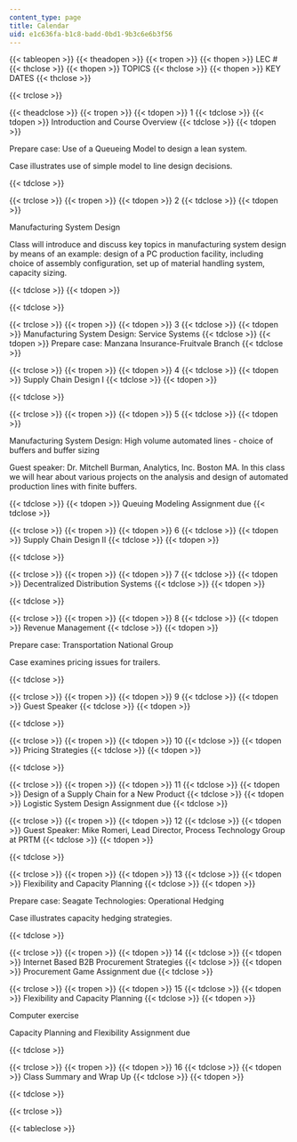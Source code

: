 ```yaml
---
content_type: page
title: Calendar
uid: e1c636fa-b1c8-badd-0bd1-9b3c6e6b3f56
---
```


{{< tableopen >}}
{{< theadopen >}}
{{< tropen >}}
{{< thopen >}}
LEC #
{{< thclose >}}
{{< thopen >}}
TOPICS
{{< thclose >}}
{{< thopen >}}
KEY DATES
{{< thclose >}}

{{< trclose >}}

{{< theadclose >}}
{{< tropen >}}
{{< tdopen >}}
1
{{< tdclose >}}
{{< tdopen >}}
Introduction and Course Overview
{{< tdclose >}}
{{< tdopen >}}


Prepare case: Use of a Queueing Model to design a lean system.

Case illustrates use of simple model to line design decisions.


{{< tdclose >}}

{{< trclose >}}
{{< tropen >}}
{{< tdopen >}}
2
{{< tdclose >}}
{{< tdopen >}}


Manufacturing System Design

Class will introduce and discuss key topics in manufacturing system design by means of an example: design of a PC production facility, including choice of assembly configuration, set up of material handling system, capacity sizing.


{{< tdclose >}}
{{< tdopen >}}

{{< tdclose >}}

{{< trclose >}}
{{< tropen >}}
{{< tdopen >}}
3
{{< tdclose >}}
{{< tdopen >}}
Manufacturing System Design: Service Systems
{{< tdclose >}}
{{< tdopen >}}
Prepare case: Manzana Insurance-Fruitvale Branch
{{< tdclose >}}

{{< trclose >}}
{{< tropen >}}
{{< tdopen >}}
4
{{< tdclose >}}
{{< tdopen >}}
Supply Chain Design I
{{< tdclose >}}
{{< tdopen >}}

{{< tdclose >}}

{{< trclose >}}
{{< tropen >}}
{{< tdopen >}}
5
{{< tdclose >}}
{{< tdopen >}}


Manufacturing System Design: High volume automated lines - choice of buffers and buffer sizing

Guest speaker: Dr. Mitchell Burman, Analytics, Inc. Boston MA. In this class we will hear about various projects on the analysis and design of automated production lines with finite buffers.


{{< tdclose >}}
{{< tdopen >}}
Queuing Modeling Assignment due
{{< tdclose >}}

{{< trclose >}}
{{< tropen >}}
{{< tdopen >}}
6
{{< tdclose >}}
{{< tdopen >}}
Supply Chain Design II
{{< tdclose >}}
{{< tdopen >}}

{{< tdclose >}}

{{< trclose >}}
{{< tropen >}}
{{< tdopen >}}
7
{{< tdclose >}}
{{< tdopen >}}
Decentralized Distribution Systems
{{< tdclose >}}
{{< tdopen >}}

{{< tdclose >}}

{{< trclose >}}
{{< tropen >}}
{{< tdopen >}}
8
{{< tdclose >}}
{{< tdopen >}}
Revenue Management
{{< tdclose >}}
{{< tdopen >}}


Prepare case: Transportation National Group

Case examines pricing issues for trailers.


{{< tdclose >}}

{{< trclose >}}
{{< tropen >}}
{{< tdopen >}}
9
{{< tdclose >}}
{{< tdopen >}}
Guest Speaker
{{< tdclose >}}
{{< tdopen >}}

{{< tdclose >}}

{{< trclose >}}
{{< tropen >}}
{{< tdopen >}}
10
{{< tdclose >}}
{{< tdopen >}}
Pricing Strategies
{{< tdclose >}}
{{< tdopen >}}

{{< tdclose >}}

{{< trclose >}}
{{< tropen >}}
{{< tdopen >}}
11
{{< tdclose >}}
{{< tdopen >}}
Design of a Supply Chain for a New Product
{{< tdclose >}}
{{< tdopen >}}
Logistic System Design Assignment due
{{< tdclose >}}

{{< trclose >}}
{{< tropen >}}
{{< tdopen >}}
12
{{< tdclose >}}
{{< tdopen >}}
Guest Speaker: Mike Romeri, Lead Director, Process Technology Group at PRTM
{{< tdclose >}}
{{< tdopen >}}

{{< tdclose >}}

{{< trclose >}}
{{< tropen >}}
{{< tdopen >}}
13
{{< tdclose >}}
{{< tdopen >}}
Flexibility and Capacity Planning
{{< tdclose >}}
{{< tdopen >}}


Prepare case: Seagate Technologies: Operational Hedging

Case illustrates capacity hedging strategies.


{{< tdclose >}}

{{< trclose >}}
{{< tropen >}}
{{< tdopen >}}
14
{{< tdclose >}}
{{< tdopen >}}
Internet Based B2B Procurement Strategies
{{< tdclose >}}
{{< tdopen >}}
Procurement Game Assignment due
{{< tdclose >}}

{{< trclose >}}
{{< tropen >}}
{{< tdopen >}}
15
{{< tdclose >}}
{{< tdopen >}}
Flexibility and Capacity Planning
{{< tdclose >}}
{{< tdopen >}}


Computer exercise

Capacity Planning and Flexibility Assignment due


{{< tdclose >}}

{{< trclose >}}
{{< tropen >}}
{{< tdopen >}}
16
{{< tdclose >}}
{{< tdopen >}}
Class Summary and Wrap Up
{{< tdclose >}}
{{< tdopen >}}

{{< tdclose >}}

{{< trclose >}}

{{< tableclose >}}